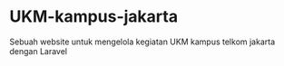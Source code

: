 # UKM-kampus-jakarta
Sebuah website untuk mengelola kegiatan UKM kampus telkom jakarta dengan Laravel 
